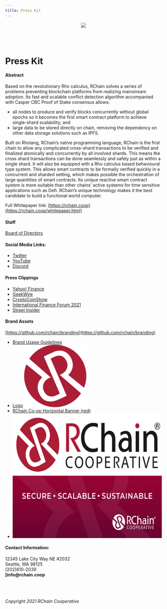 ```yaml
---
title: Press Kit
---
```


<!-- Centered logo -->
<p align="center">
  <img src="https://rchain.coop/assets/logo_red.png" width="300">
</p>

<!-- horizontal spacing-->
<br />
<br />

<!-- Heading 2-->
# Press Kit

#### Abstract
Based on the revolutionary Rho calculus, RChain solves a series of problems preventing blockchain platforms from realizing mainstream adoption. 
Its fast and scalable conflict detection algorithm accompanied with Casper CBC Proof of Stake consensus allows:

- all nodes to produce and verify blocks concurrently without global epochs so it becomes the first smart contract platform to achieve single-shard scalability; and
- large data to be stored directly on chain, removing the dependency on other data storage solutions such as IPFS.

Built on Rholang, RChain’s native programming language, RChain is the first chain to allow any complicated cross-shard transactions to be verified and finalized atomically and concurrently by all involved shards. This means the cross shard transactions can be done seamlessly and safely just as within a single shard. It will also be equipped with a Rho calculus based behavioural type system.
This allows smart contracts to be formally verified quickly in a concurrent and sharded setting, which makes possible the orchestration of large quantities of smart contracts. Its unique reactive smart contract system is more suitable than other chains’ active systems for time sensitive applications such as Defi. RChain’s unique technology makes it the best candidate to build a functional world computer.

Full Whitepaper link: [https://rchain.coop](https://rchain.coop/whitepaper.html)

#### Staff
[Board of Directors](https://rchain.coop/team.html)

#### Social Media Links:
- [Twitter](https://twitter.com/rchain_coop)
- [YouTube](https://youtube.com/rchain)
- [Discord](https://discord.gg/NWkQnfH)

#### Press Clippings
- [Yahoo! Finance](https://finance.yahoo.com/news/rchain-reshapes-blockchain-mass-adoption-023000343.html)
- [GeekWire](https://www.geekwire.com/2017/seattle-based-rchain-takes-bitcoin-ethereum-new-blockchain-tech/)
- [CryptoCoinShow](https://www.youtube.com/watch?v=7PN8RBm7_hI)
- [International Finance Forum 2021](https://www.youtube.com/watch?v=L53THjjXU-c)
- [Street Insider](https://www.streetinsider.com/dr/news.php?id=18497792)

#### Brand Assets
[https://github.com/rchain/branding](https://github.com/rchain/branding)
- [Brand Usage Guidelines](https://github.com/rchain/branding/blob/main/RChain_BrandGuidelines_INTERACTIVE.pdf)
- [Logo](https://github.com/rchain/branding/blob/main/RChain_Icon_Red_512px.png) <img src="https://github.com/rchain/branding/blob/main/RChain_Icon_Red_512px.png" width="200" height="200">
- [RChain Co-op Horizontal Banner (red)](https://github.com/rchain/branding/blob/main/RChain_Coop-Horiz-red-864x288px.png) <img src="https://github.com/rchain/branding/blob/main/RChain_Coop-Horiz-red-864x288px.png" align="left" height="200">
- <img src="https://github.com/rchain/branding/blob/main/Twitter/RChain_Twitter_Header-v1-1500x500px.jpg" height="200"> 

#### Contact Information:
12345 Lake City Way NE #2032 \
Seattle, WA 98125 \
(202)810-2039 \
__[info@rchain.coop__

<br />
<br />

###### Copyright 2021 RChain Cooperative 
